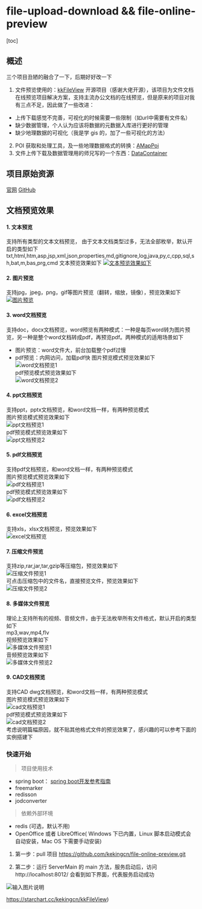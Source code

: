 # file-upload-download && file-online-preview

[toc]

## 概述
三个项目丑陋的融合了一下，后期好好改一下

1. 文件预览使用的：[kkFileView](https://github.com/kekingcn/kkFileView) 开源项目（感谢大佬开源），该项目为文件文档在线预览项目解决方案，支持主流办公文档的在线预览，但是原来的项目对我有三点不足，因此做了一些改进：

- 上传下载感觉不完善，可视化的时候需要一些限制（如url中需要有文件名）
- 缺少数据管理，个人认为应该将数据的元数据入库进行更好的管理
- 缺少地理数据的可视化（我是学 gis 的，加了一些可视化的方法）

2. POI 获取和处理工具，及一些地理数据格式的转换：[AMapPoi](https://github.com/Civitasv/AMapPoi)
3. 文件上传下载及数据管理用的师兄写的一个东西：[DataContainer](https://github.com/limingyuan123/DataContainer)


## 项目原始资源

[官网](https://kkfileview.keking.cn)    [GitHub](https://github.com/kekingcn/kkFileView)

## 文档预览效果

#### 1. 文本预览

支持所有类型的文本文档预览， 由于文本文档类型过多，无法全部枚举，默认开启的类型如下 txt,html,htm,asp,jsp,xml,json,properties,md,gitignore,log,java,py,c,cpp,sql,sh,bat,m,bas,prg,cmd
文本预览效果如下
[![文本预览效果如下](D:/NNU/%E7%AC%94%E8%AE%B0/picture/68747470733a2f2f6b6b66696c65766965772e6b656b696e672e636e2f696d672f707265766965772f707265766965772d746578742e706e67)](https://camo.githubusercontent.com/512f7943d4f2321d010a4598d985a00d386dc663830689580d0f5a8a8c93f9e4/68747470733a2f2f6b6b66696c65766965772e6b656b696e672e636e2f696d672f707265766965772f707265766965772d746578742e706e67)

#### 2. 图片预览

支持jpg，jpeg，png，gif等图片预览（翻转，缩放，镜像），预览效果如下
[![图片预览](D:/NNU/%E7%AC%94%E8%AE%B0/picture/68747470733a2f2f6b6b66696c65766965772e6b656b696e672e636e2f696d672f707265766965772f707265766965772d696d6167652e706e67)](https://camo.githubusercontent.com/c685314b9f12dec2b2fdd0383a93feb6761dab96e758d3d629e057be03312ba7/68747470733a2f2f6b6b66696c65766965772e6b656b696e672e636e2f696d672f707265766965772f707265766965772d696d6167652e706e67)

#### 3. word文档预览
支持doc，docx文档预览，word预览有两种模式：一种是每页word转为图片预览，另一种是整个word文档转成pdf，再预览pdf。两种模式的适用场景如下  
* 图片预览：word文件大，前台加载整个pdf过慢
* pdf预览：内网访问，加载pdf快
图片预览模式预览效果如下  
![word文档预览1](https://kkfileview.keking.cn/img/preview/preview-doc-image.png)  
pdf预览模式预览效果如下  
![word文档预览2](https://kkfileview.keking.cn/img/preview/preview-doc-pdf.png)  

#### 4. ppt文档预览
支持ppt，pptx文档预览，和word文档一样，有两种预览模式  
图片预览模式预览效果如下  
![ppt文档预览1](https://kkfileview.keking.cn/img/preview/preview-ppt-image.png)  
pdf预览模式预览效果如下  
![ppt文档预览2](https://kkfileview.keking.cn/img/preview/preview-ppt-pdf.png)  

#### 5. pdf文档预览
支持pdf文档预览，和word文档一样，有两种预览模式   
图片预览模式预览效果如下  
![pdf文档预览1](https://kkfileview.keking.cn/img/preview/preview-pdf-image.png)  
pdf预览模式预览效果如下   
![pdf文档预览2](https://kkfileview.keking.cn/img/preview/preview-pdf-pdf.png)    

#### 6. excel文档预览
支持xls，xlsx文档预览，预览效果如下  
![excel文档预览](https://kkfileview.keking.cn/img/preview/preview-xls.png)  

#### 7. 压缩文件预览
支持zip,rar,jar,tar,gzip等压缩包，预览效果如下  
![压缩文件预览1](https://kkfileview.keking.cn/img/preview/preview-zip.png)  
可点击压缩包中的文件名，直接预览文件，预览效果如下  
![压缩文件预览2](https://kkfileview.keking.cn/img/preview/preview-zip-inner.png)  

#### 8. 多媒体文件预览
理论上支持所有的视频、音频文件，由于无法枚举所有文件格式，默认开启的类型如下  
mp3,wav,mp4,flv  
视频预览效果如下  
![多媒体文件预览1](https://kkfileview.keking.cn/img/preview/preview-video.png)  
音频预览效果如下  
![多媒体文件预览2](https://kkfileview.keking.cn/img/preview/preview-audio.png)  

#### 9. CAD文档预览
支持CAD dwg文档预览，和word文档一样，有两种预览模式  
图片预览模式预览效果如下  
![cad文档预览1](https://kkfileview.keking.cn/img/preview/preview-cad-image.png)  
pdf预览模式预览效果如下  
![cad文档预览2](https://kkfileview.keking.cn/img/preview/preview-cad-pdf.png)  
考虑说明篇幅原因，就不贴其他格式文件的预览效果了，感兴趣的可以参考下面的实例搭建下

### 快速开始
> 项目使用技术
- spring boot： [spring boot开发参考指南](http://www.kailing.pub/PdfReader/web/viewer.html?file=springboot)
- freemarker
- redisson 
- jodconverter
> 依赖外部环境
- redis (可选，默认不用)
- OpenOffice 或者 LibreOffice( Windows 下已内置，Linux 脚本启动模式会自动安装，Mac OS 下需要手动安装)

1. 第一步：pull 项目 https://github.com/kekingcn/file-online-preview.git

3. 第二步：运行 ServerMain 的 main 方法，服务启动后，访问 http://localhost:8012/
会看到如下界面，代表服务启动成功
   

![输入图片说明](https://gitee.com/uploads/images/2017/1213/100221_ea15202e_492218.png "屏幕截图.png")

https://starchart.cc/kekingcn/kkFileView)
